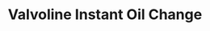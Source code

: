 ---
title: "Valvoline Instant Oil Change"
url: /simpsonville/valvoline-instant-oil-change/
shop: car repair
---